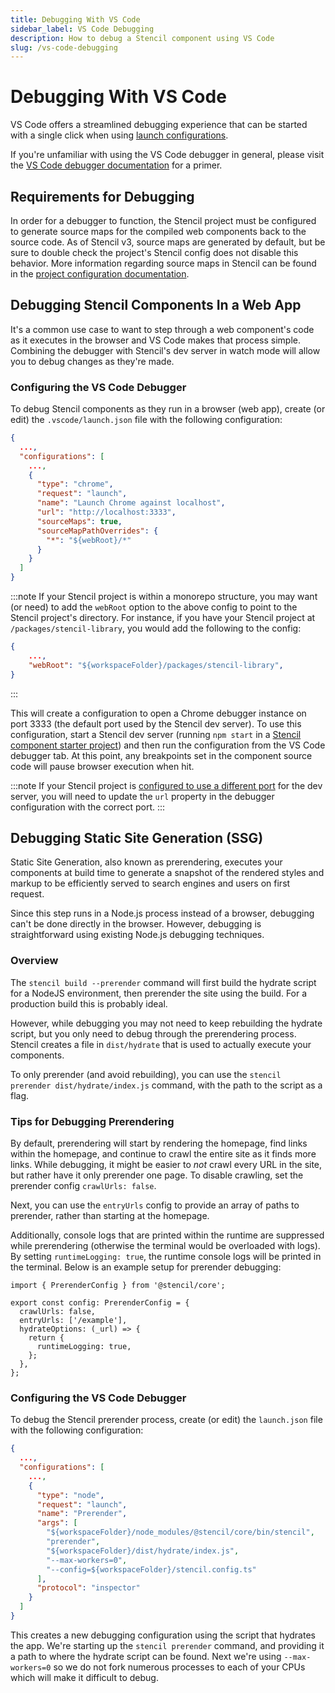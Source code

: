 ```yaml
---
title: Debugging With VS Code
sidebar_label: VS Code Debugging
description: How to debug a Stencil component using VS Code
slug: /vs-code-debugging
---
```


# Debugging With VS Code

VS Code offers a streamlined debugging experience that can be started with a single click when using [launch configurations](https://code.visualstudio.com/docs/editor/debugging#_launch-configurations).

If you're unfamiliar with using the VS Code debugger in general, please visit the [VS Code debugger documentation](https://code.visualstudio.com/docs/editor/debugging) for a primer.

## Requirements for Debugging

In order for a debugger to function, the Stencil project must be configured to generate source maps for the compiled web components back to the source code. As of Stencil v3, source maps are generated by default, but be sure to double check the project's Stencil config does not disable this behavior. More information regarding source maps in Stencil can be found in the [project configuration documentation](../config/01-overview.md#sourcemap).

## Debugging Stencil Components In a Web App

It's a common use case to want to step through a web component's code as it executes in the browser and VS Code makes that process simple. Combining the debugger with Stencil's dev server in watch mode will allow you to debug changes as they're made.

### Configuring the VS Code Debugger

To debug Stencil components as they run in a browser (web app), create (or edit) the `.vscode/launch.json` file with the following configuration:

```json title=".vscode/launch.json"
{
  ...,
  "configurations": [
    ...,
    {
      "type": "chrome",
      "request": "launch",
      "name": "Launch Chrome against localhost",
      "url": "http://localhost:3333",
      "sourceMaps": true,
      "sourceMapPathOverrides": {
        "*": "${webRoot}/*"
      }
    }
  ]
}
```

:::note
If your Stencil project is within a monorepo structure, you may want (or need) to add the `webRoot` option to the above config to point to the Stencil project's directory. For instance, if you have your Stencil project at `/packages/stencil-library`, you would add the following to the config:

```json
{
    ...,
    "webRoot": "${workspaceFolder}/packages/stencil-library",
}
```

:::

This will create a configuration to open a Chrome debugger instance on port 3333 (the default port used by the Stencil dev server). To use this configuration, start a Stencil dev server (running `npm start` in a [Stencil component starter project](https://stenciljs.com/docs/getting-started)) and then run the configuration from the VS Code debugger tab. At this point, any breakpoints set in the component source code will pause browser execution when hit.

:::note
If your Stencil project is [configured to use a different port](https://stenciljs.com/docs/dev-server#dev-server-config) for the dev server, you will need to update the `url` property in the debugger configuration with the correct port.
:::

## Debugging Static Site Generation (SSG)

Static Site Generation, also known as prerendering, executes your components at build time to generate a snapshot of the rendered styles and markup to be efficiently served to search engines and users on first request.

Since this step runs in a Node.js process instead of a browser, debugging can't be done directly in the browser. However, debugging is straightforward using existing Node.js debugging techniques.

### Overview

The `stencil build --prerender` command will first build the hydrate script for a NodeJS environment, then prerender the site using the build. For a production build this is probably ideal.

However, while debugging you may not need to keep rebuilding the hydrate script, but you only need to debug through the prerendering process. Stencil creates a file in `dist/hydrate` that is used to actually execute your components.

To only prerender (and avoid rebuilding), you can use the `stencil prerender dist/hydrate/index.js` command, with the path to the script as a flag.

### Tips for Debugging Prerendering

By default, prerendering will start by rendering the homepage, find links within the homepage, and continue to crawl the entire site as it finds more links. While debugging, it might be easier to _not_ crawl every URL in the site, but rather have it only prerender one page. To disable crawling, set the prerender config `crawlUrls: false`.

Next, you can use the `entryUrls` config to provide an array of paths to prerender, rather than starting at the homepage.

Additionally, console logs that are printed within the runtime are suppressed while prerendering (otherwise the terminal would be overloaded with logs). By setting `runtimeLogging: true`, the runtime console logs will be printed in the terminal. Below is an example setup for prerender debugging:

```tsx title="prerender.config.ts"
import { PrerenderConfig } from '@stencil/core';

export const config: PrerenderConfig = {
  crawlUrls: false,
  entryUrls: ['/example'],
  hydrateOptions: (_url) => {
    return {
      runtimeLogging: true,
    };
  },
};
```

### Configuring the VS Code Debugger

To debug the Stencil prerender process, create (or edit) the `launch.json` file with the following configuration:

```json title="launch.json"
{
  ...,
  "configurations": [
    ...,
    {
      "type": "node",
      "request": "launch",
      "name": "Prerender",
      "args": [
        "${workspaceFolder}/node_modules/@stencil/core/bin/stencil",
        "prerender",
        "${workspaceFolder}/dist/hydrate/index.js",
        "--max-workers=0",
        "--config=${workspaceFolder}/stencil.config.ts"
      ],
      "protocol": "inspector"
    }
  ]
}
```

This creates a new debugging configuration using the script that hydrates the app. We're starting up the `stencil prerender` command, and providing it a path to where
the hydrate script can be found. Next we're using `--max-workers=0` so we do not fork numerous processes to each of your CPUs which will make it difficult to debug.
